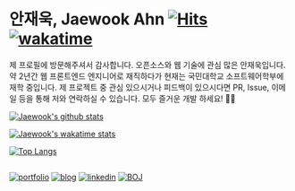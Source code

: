 # 안재욱, Jaewook Ahn [![Hits](https://hits.seeyoufarm.com/api/count/incr/badge.svg?url=https%3A%2F%2Fgithub.com%2Fjaewoook&count_bg=%2379C83D&title_bg=%23555555&icon=github.svg&icon_color=%23E7E7E7&title=hits&edge_flat=false)](https://hits.seeyoufarm.com) [![wakatime](https://wakatime.com/badge/user/5a18f850-de06-4534-b52f-133a2ac38d9a.svg)](https://wakatime.com/@5a18f850-de06-4534-b52f-133a2ac38d9a)

제 프로필에 방문해주셔서 감사합니다. 오픈소스와 웹 기술에 관심 많은 안재욱입니다. 약 2년간 웹 프론트엔드 엔지니어로 재직하다가 현재는 국민대학교 소프트웨어학부에 재학 중입니다. 제 프로젝트 중 관심 있으시거나 피드백이 있으시다면 PR, Issue, 이메일 등을 통해 저와 연락하실 수 있습니다. 모두 즐거운 개발 하세요! 👨‍💻

[![Jaewook's github stats](https://github-readme-stats-jaewoook.vercel.app/api?username=jaewoook&count_private=true&include_all_commits=true&show_icons=true&custom_title=Jaewook's%20GitHub%20Stats)](https://github.com/anuraghazra/github-readme-stats)

[![Jaewook's wakatime stats](https://github-readme-stats-jaewoook.vercel.app/api/wakatime?username=Jaewoook&layout=compact)](https://github.com/anuraghazra/github-readme-stats)

[![Top Langs](https://github-readme-stats-jaewoook.vercel.app/api/top-langs/?username=jaewoook&layout=compact&hide=html,css&langs_count=8)](https://github.com/anuraghazra/github-readme-stats)

## 

[![portfolio](https://img.shields.io/badge/-portfolio-red?style=for-the-badge)](https://portfolio.jaewook.me)
[![blog](https://img.shields.io/badge/-blog-black?style=for-the-badge)](https://jaewook.me)
[![linkedin](https://img.shields.io/badge/-linkedin-0077b5?style=for-the-badge&logo=linkedin)](https://www.linkedin.com/in/ahnjaewook/)
[![BOJ](https://img.shields.io/badge/-boj-3277bc?style=for-the-badge)](https://www.acmicpc.net/user/ajw4586)
